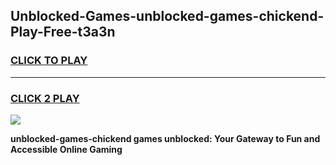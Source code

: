 
## Unblocked-Games-unblocked-games-chickend-Play-Free-t3a3n
<h3>
<a href="https://premium76.site?title=unblocked-games-chickend&ref=23A">CLICK TO PLAY</a></h3>
<hr>

<h3>
<a href="https://premium76.site?title=unblocked-games-chickend&ref=23A">CLICK 2 PLAY</a>
  
</h3>

<a href="https://premium76.site?title=unblocked-games-chickend&ref=23A"><img src="https://clearcache.store/games.png"></a>


**unblocked-games-chickend games unblocked: Your Gateway to Fun and Accessible Online Gaming**
